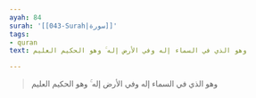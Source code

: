 ```yaml
---
ayah: 84
surah: '[[043-Surah|سورة]]'
tags:
- quran
text: وهو الذي في السماء إله وفي الأرض إله ۚ وهو الحكيم العليم

---
```

> وهو الذي في السماء إله وفي الأرض إله ۚ وهو الحكيم العليم
